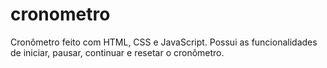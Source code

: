 # cronometro
 Cronômetro feito com HTML, CSS e JavaScript. Possui as funcionalidades de iniciar, pausar, continuar e resetar o cronômetro.
